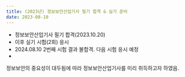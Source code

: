 ```yaml
---
title: (2023년) 정보보안산업기사 필기 합격 & 실기 준비
date: 2023-08-10
---
```



<!--more-->

- 정보보안산업기사 필기 합격(2023.10.20)
- 이후 실기 시험(2회) 응시
- 2024.08.10 2번째 시험 결과 불합격. 다음 시험 응시 예정
- 
정보보안의 중요성이 대두됨에 따라 정보보안산업기사를 미리 취득하고자 하였음.
